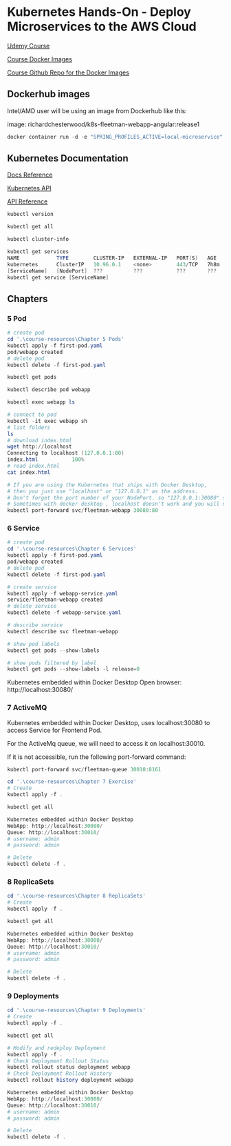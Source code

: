 # Kubernetes Hands-On - Deploy Microservices to the AWS Cloud

[Udemy Course](https://www.udemy.com/course/kubernetes-microservices/?couponCode=KEEPLEARNING)

[Course Docker Images](https://hub.docker.com/u/richardchesterwood)

[Course Github Repo for the Docker Images](https://github.com/DickChesterwood/k8s-fleetman)

## Dockerhub images

Intel/AMD user will be using an image from Dockerhub like this:

image: richardchesterwood/k8s-fleetman-webapp-angular:release1

```powershell
docker container run -d -e "SPRING_PROFILES_ACTIVE=local-microservice" --name fleetman-webapp --network fleetman -p 8080:80 richardchesterwood/k8s-fleetman-webapp-angular:release1
```

## Kubernetes Documentation

[Docs Reference](https://kubernetes.io/docs/reference/)

[Kubernetes API](https://kubernetes.io/docs/reference/kubernetes-api/)

[API Reference](https://kubernetes.io/docs/reference/generated/kubernetes-api/v1.29/)

```powershell
kubectl version

kubectl get all

kubectl cluster-info

kubectl get services
NAME            TYPE        CLUSTER-IP   EXTERNAL-IP   PORT(S)   AGE
kubernetes      ClusterIP   10.96.0.1    <none>        443/TCP   7h8m
[ServiceName]   [NodePort]  ???          ???           ???       ???
kubectl get service [ServiceName]

```

## Chapters

### 5 Pod

```powershell
# create pod
cd '.\course-resources\Chapter 5 Pods'
kubectl apply -f first-pod.yaml
pod/webapp created
# delete pod
kubectl delete -f first-pod.yaml

kubectl get pods

kubectl describe pod webapp

kubectl exec webapp ls

# connect to pod
kubectl -it exec webapp sh
# list folders
ls
# download index.html
wget http://localhost
Connecting to localhost (127.0.0.1:80)
index.html           100%
# read index.html
cat index.html

# If you are using the Kubernetes that ships with Docker Desktop,
# then you just use "localhost" or "127.0.0.1" as the address.
# Don't forget the port number of your NodePort. so "127.0.0.1:30080" should work for the webapp.
# Sometimes with docker desktop , localhost doesn't work and you will need the following command:
kubectl port-forward svc/fleetman-webapp 30080:80

```

### 6 Service

```powershell
# create pod
cd '.\course-resources\Chapter 6 Services'
kubectl apply -f first-pod.yaml
pod/webapp created
# delete pod
kubectl delete -f first-pod.yaml

# create service
kubectl apply -f webapp-service.yaml
service/fleetman-webapp created
# delete service
kubectl delete -f webapp-service.yaml

# describe service
kubectl describe svc fleetman-webapp

# show pod labels
kubectl get pods --show-labels

# show pods filtered by label
kubectl get pods --show-labels -l release=0
```

Kubernetes embedded within Docker Desktop
Open browser: http://localhost:30080/

### 7 ActiveMQ

Kubernetes embedded within Docker Desktop, uses localhost:30080 to access Service for Frontend Pod.

For the ActiveMq queue, we will need to access it on localhost:30010.

If it is not accessible, run the following port-forward command:

```powershell
kubectl port-forward svc/fleetman-queue 30010:8161
```

```powershell
cd '.\course-resources\Chapter 7 Exercise'
# Create
kubectl apply -f .

kubectl get all

Kubernetes embedded within Docker Desktop
WebApp: http://localhost:30080/
Queue: http://localhost:30010/
# username: admin
# password: admin

# Delete
kubectl delete -f .
```

### 8 ReplicaSets

```powershell
cd '.\course-resources\Chapter 8 ReplicaSets'
# Create
kubectl apply -f .

kubectl get all

Kubernetes embedded within Docker Desktop
WebApp: http://localhost:30080/
Queue: http://localhost:30010/
# username: admin
# password: admin

# Delete
kubectl delete -f .
```

### 9 Deployments

```powershell
cd '.\course-resources\Chapter 9 Deployments'
# Create
kubectl apply -f .

kubectl get all

# Modify and redeploy Deployment
kubectl apply -f .
# Check Deployment Rollout Status
kubectl rollout status deployment webapp
# Check Deployment Rollout History
kubectl rollout history deployment webapp

Kubernetes embedded within Docker Desktop
WebApp: http://localhost:30080/
Queue: http://localhost:30010/
# username: admin
# password: admin

# Delete
kubectl delete -f .
```
